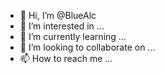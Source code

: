 - 👋 Hi, I’m @BlueAlc
- 👀 I’m interested in ...
- 🌱 I’m currently learning ...
- 💞️ I’m looking to collaborate on ...
- 📫 How to reach me ...

<!---
BlueAlc/BlueAlc is a ✨ special ✨ repository because its `README.md` (this file) appears on your GitHub profile.
You can click the Preview link to take a look at your changes.
--->
